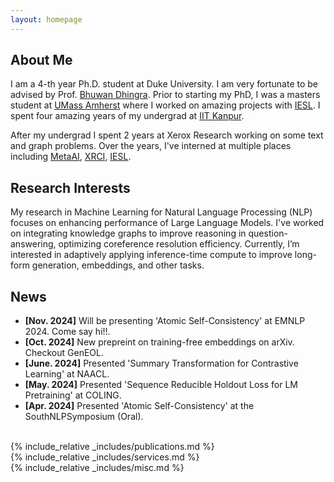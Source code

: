 ```yaml
---
layout: homepage
---
```


## About Me

I am a 4-th year Ph.D. student at Duke University. I am very fortunate to be advised by Prof. [Bhuwan Dhingra](https://users.cs.duke.edu/~bdhingra/). Prior to starting my PhD, I was a masters student at [UMass Amherst](https://www.umass.edu/) where I worked on amazing projects with [IESL](https://www.iesl.cs.umass.edu/). I spent four amazing years of my undergrad at [IIT Kanpur](https://www.iitk.ac.in/).

After my undergrad I spent 2 years at Xerox Research working on some text and graph problems. Over the years, I've interned at multiple places including [MetaAI](https://www.meta.ai/), [XRCI](https://india.news.xerox.com/2015/03/01/xerox-research-centre-india-concludes-xrci-open-2015/), [IESL](https://www.iesl.cs.umass.edu/).


## Research Interests
My research in Machine Learning for Natural Language Processing (NLP) focuses on enhancing performance of Large Language Models. I've worked on integrating knowledge graphs to improve reasoning in question-answering, optimizing coreference resolution efficiency. Currently, I’m interested in adaptively applying inference-time compute to improve long-form generation, embeddings, and other tasks. 

## News
- **[Nov. 2024]** Will be presenting 'Atomic Self-Consistency' at EMNLP 2024. Come say hi!!. 
- **[Oct. 2024]** New prepreint on training-free embeddings on arXiv. Checkout GenEOL.
- **[June. 2024]** Presented 'Summary Transformation for Contrastive Learning' at NAACL.
- **[May. 2024]** Presented 'Sequence Reducible Holdout Loss for LM Pretraining' at COLING.
- **[Apr. 2024]** Presented 'Atomic Self-Consistency' at the SouthNLPSymposium (Oral).

<br>
{% include_relative _includes/publications.md %}
<br>
{% include_relative _includes/services.md %}
<br>
{% include_relative _includes/misc.md %}
